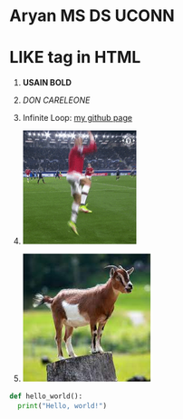 # Aryan MS DS UCONN

# LIKE <H> tag in HTML

1. **USAIN BOLD**

1. *DON CARELEONE*

1. Infinite Loop: [my github page](https://aryan0501.github.io/)

1. ![Picture of the Goat](siuu.gif)

1. ![Picture of a Goat](download.jpg)

```python
def hello_world():
  print("Hello, world!")
```





